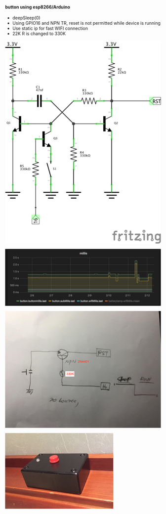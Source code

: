 #### button using esp8266/Arduino ####

- deepSleep(0)
- Using GPIO16 and NPN TR, reset is not permitted while device is running
- Use static ip for fast WIFI connection
- 22K R is changed to 330K


![1](./pics/01.reset_switch_schem.png)

![2](./pics/buttonmillis.png)

![3](./pics/npntr.png)

![4](./pics/FullSizeRender%205.jpg)
